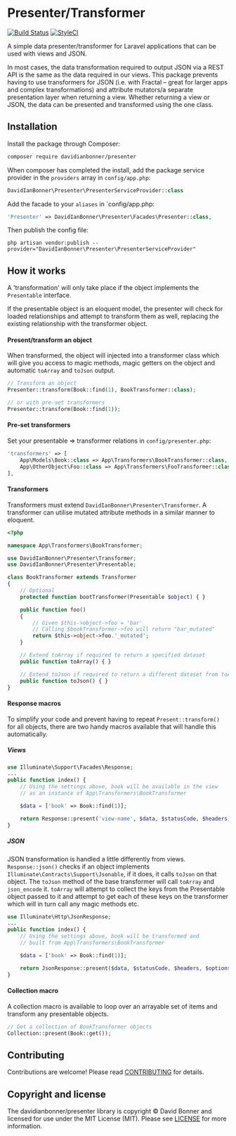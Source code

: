 # Presenter/Transformer

[![Build Status](https://travis-ci.org/dbonner1987/presenter.svg?branch=analysis-z4EgKn)](https://travis-ci.org/dbonner1987/presenter)
[![StyleCI](https://styleci.io/repos/107682784/shield?branch=master)](https://styleci.io/repos/107682784)

A simple data presenter/transformer for Laravel applications that can be used with views and JSON.

In most cases, the data transformation required to output JSON via a REST API is the same as the data required in our views. This package prevents having to use transformers for JSON (i.e. with Fractal – great for larger apps and complex transformations) and attribute mutators/a separate presentation layer when returning a view. Whether returning a view or JSON, the data can be presented and transformed using the one class.

## Installation

Install the package through Composer:

```bash
composer require davidianbonner/presenter
```

When composer has completed the install, add the package service provider in the `providers` array in `config/app.php`:

```php
DavidIanBonner\Presenter\PresenterServiceProvider::class
```

Add the facade to your `aliases` in `config/app.php:

```php
'Presenter' => DavidIanBonner\Presenter\Facades\Presenter::class,
```

Then publish the config file:

```
php artisan vendor:publish --provider="DavidIanBonner\Presenter\PresenterServiceProvider"
```

## How it works

A 'transformation' will only take place if the object implements the `Presentable` interface.

If the presentable object is an eloquent model, the presenter will check for loaded relationships and attempt to transform them as well, replacing the existing relationship with the transformer object.

#### Present/transform an object

When transformed, the object will injected into a transformer class which will give you access to magic methods, magic getters on the object and automatic `toArray` and `toJson` output.

```php
// Transform an object
Presenter::transform(Book::find(1), BookTransformer::class);

// or with pre-set transformers
Presenter::transform(Book::find(1));
```

#### Pre-set transformers

Set your presentable => transformer relations in `config/presenter.php`:

```php
'transformers' => [
    App\Models\Book::class => App\Transformers\BookTransformer::class,
    App\OtherObject\Foo::class => App\Transformers\FooTransformer::class,
],
```

#### Transformers

Transformers must extend `DavidIanBonner\Presenter\Transformer`. A transformer can utilise mutated attribute methods in a similar manner to eloquent.

```php
<?php

namespace App\Transformers\BookTransformer;

use DavidIanBonner\Presenter\Transformer;
use DavidIanBonner\Presenter\Presentable;

class BookTransformer extends Transformer
{
    // Optional
    protected function bootTransformer(Presentable $object) { }

    public function foo()
    {
        // Given $this->object->foo = 'bar'
        // Calling $bookTransformer->foo will return "bar_mutated"
        return $this->object->foo.'_mutated';
    }

    // Extend toArray if required to return a specified dataset
    public function toArray() { }

    // Extend toJson if required to return a different dataset from toArray
    public function toJson() { }
}
```

#### Response macros

To simplify your code and prevent having to repeat `Present::transform()` for all objects, there are two handy macros available that will handle this automatically.

##### Views

```php
use Illuminate\Support\Facades\Response;
...
public function index() {
    // Using the settings above, book will be available in the view
    // as an instance of App\Transformers\BookTransformer

    $data = ['book' => Book::find(1)];

    return Response::present('view-name', $data, $statusCode, $headers);
}
```

##### JSON

JSON transformation is handled a little differently from views. `Response::json()` checks if an object implements `Illuminate\Contracts\Support\Jsonable`, if it does, it calls `toJson` on that object. The `toJson` method of the base transformer will call `toArray` and `json_encode` it. `toArray` will attempt to collect the keys from the Presentable object passed to it and attempt to get each of these keys on the transformer which will in turn call any magic methods etc.

```php
use Illuminate\Http\JsonResponse;
...
public function index() {
    // Using the settings above, book will be transformed and
    // built from App\Transformers\BookTransformer

    $data = ['book' => Book::find(1)];

    return JsonResponse::present($data, $statusCode, $headers, $options);
}
```

#### Collection macro

A collection macro is available to loop over an arrayable set of items and transform any presentable objects.

```php
// Get a collection of BookTransformer objects
Collection::present(Book::get());
```

## Contributing

Contributions are welcome! Please read [CONTRIBUTING](https://github.com/davidianbonner/presenter/blob/master/CONTRIBUTING.md) for details.


## Copyright and license

The davidianbonner/presenter library is copyright © David Bonner and licensed for use under the MIT License (MIT). Please see [LICENSE](https://github.com/davidianbonner/presenter/blob/master/LICENSE) for more information.

